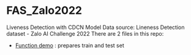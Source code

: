 # FAS_Zalo2022
Liveness Detection with CDCN Model
Data source: Lineness Detection dataset - Zalo AI Challenge 2022
There are 2 files in this repo:
* [Function demo](banana_leaf_disease_train_test_split.ipynb) : prepares train and test set
